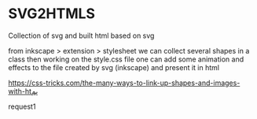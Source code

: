 # SVG2HTMLS


Collection of svg and built html based on svg


from inkscape > extension > stylesheet
we can collect several shapes in a class then working on the style.css file
one can add some animation and effects to the file created by svg (inkscape) and present
it in html

https://css-tricks.com/the-many-ways-to-link-up-shapes-and-images-with-htپم

request1
